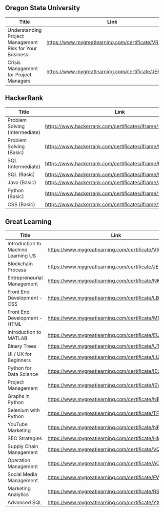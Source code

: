 ## Oregon State University

| Title     | Link      |
|----------------|----------------|
| Understanding Project Management Risk for Your Business  | https://www.mygreatlearning.com/certificate/VRBVLIML  |
| Crisis Management for Project Managers  | https://www.mygreatlearning.com/certificate/JEFEKFMM  |

## HackerRank

| Title     | Link      |
|----------------|----------------|
| Problem Solving (Intermediate)  | https://www.hackerrank.com/certificates/iframe/1c1af07349a7  |
| Problem Solving (Basic)  | https://www.hackerrank.com/certificates/iframe/f3094768cf2e  |
| SQL (Intermediate)  | https://www.hackerrank.com/certificates/iframe/bbc9f02c4f68  |
| SQL (Basic)  | https://www.hackerrank.com/certificates/iframe/fd2ff9a4584f  |
| Java (Basic)  | https://www.hackerrank.com/certificates/iframe/38ec644db23c  |
| Python (Basic)  | https://www.hackerrank.com/certificates/iframe/18a560fd84b5  |
| CSS (Basic)  | https://www.hackerrank.com/certificates/iframe/2d0b3688e72f  |


## Great Learning

| Title     | Link      |
|----------------|----------------|
| Introduction to Machine Learning US  | https://www.mygreatlearning.com/certificate/VRBVLIML  |
| Blockchain Process  | https://www.mygreatlearning.com/certificate/JEFEKFMM  |
| Entrepreneurial Management  | https://www.mygreatlearning.com/certificate/NKZXHFRS  |
| Front End Development - CSS  | https://www.mygreatlearning.com/certificate/LBFZBDGJ  |
| Front End Development - HTML  | https://www.mygreatlearning.com/certificate/MBABPYSB  |
| Introduction to MATLAB  | https://www.mygreatlearning.com/certificate/EUVBDIRL  |
| Binary Trees  | https://www.mygreatlearning.com/certificate/UTAEDDSQ  |
| UI / UX for Beginners  | https://www.mygreatlearning.com/certificate/LUHPNYQX  |
| Python for Data Science  | https://www.mygreatlearning.com/certificate/IEUHDIMG  |
| Project Management  | https://www.mygreatlearning.com/certificate/IEVZXMDM  |
| Graphs in Python  | https://www.mygreatlearning.com/certificate/NBVVJMDK  |
| Selenium with Python  | https://www.mygreatlearning.com/certificate/TFJTVPGC  |
| YouTube Marketing  | https://www.mygreatlearning.com/certificate/NPXWOEXO  |
| SEO Strategies  | https://www.mygreatlearning.com/certificate/HMWCKVWG  |
| Supply Chain Management  | https://www.mygreatlearning.com/certificate/VQHDSYUC  |
| Operation Management  | https://www.mygreatlearning.com/certificate/AOJUXWTN  |
| Social Media Management  | https://www.mygreatlearning.com/certificate/FWGLQVRX  |
| Marketing Analytics  | https://www.mygreatlearning.com/certificate/RSUNDNUY  |
| Advanced SQL  | https://www.mygreatlearning.com/certificate/YXZGILPR  |

